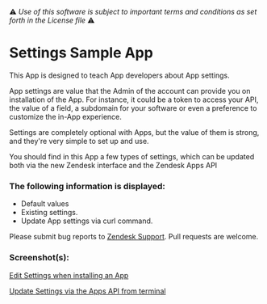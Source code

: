 :warning: *Use of this software is subject to important terms and conditions as set forth in the License file* :warning:

# Settings Sample App

This App is designed to teach App developers about App settings.

App settings are value that the Admin of the account can provide you on installation of the App. For instance, it could be a token to access your API,
the value of a field, a subdomain for your software or even a preference to customize the in-App experience.

Settings are completely optional with Apps, but the value of them is strong, and they're very simple to set up and use.

You should find in this App a few types of settings, which can be updated both via the new Zendesk interface and the Zendesk Apps API

### The following information is displayed:

* Default values
* Existing settings.
* Update App settings via curl command.

Please submit bug reports to [Zendesk Support](https://support.zendesk.com/hc). Pull requests are welcome.

### Screenshot(s):

[Edit Settings when installing an App](http://cl.ly/image/2k3s3c42113j)

[Update Settings via the Apps API from terminal](http://cl.ly/image/1g1g1I1a1z3s)
